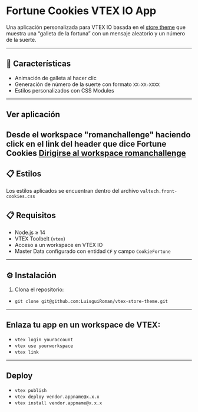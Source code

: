 # Fortune Cookies VTEX IO App

Una aplicación personalizada para VTEX IO basada en el [store theme](https://github.com/vtex-apps/store-theme) que muestra una “galleta de la fortuna” con un mensaje aleatorio y un número de la suerte.

---

## 🚀 Características

- Animación de galleta al hacer clic
- Generación de número de la suerte con formato `XX-XX-XXXX`
- Estilos personalizados con CSS Modules

---
## Ver aplicación
Desde el workspace "romanchallenge" haciendo click en el link del header que dice Fortune Cookies
[Dirigirse al workspace romanchallenge](https://romanchallenge--valtech.myvtex.com/fortune-cookies)
---

## 📋 Estilos
Los estilos aplicados se encuentran dentro del archivo `valtech.front-cookies.css`

## 📋 Requisitos

- Node.js ≥ 14
- VTEX Toolbelt (`vtex`)
- Acceso a un workspace en VTEX IO
- Master Data configurado con entidad `CF` y campo `CookieFortune`

---

## ⚙️ Instalación

1. Clona el repositorio:
- `git clone git@github.com:LuisguiRoman/vtex-store-theme.git`

---

## Enlaza tu app en un workspace de VTEX:
- `vtex login youraccount`
- `vtex use yourworkspace`
- `vtex link`

---

## Deploy
- `vtex publish`
- `vtex deploy vendor.appname@x.x.x`
- `vtex install vendor.appname@x.x.x`

